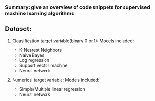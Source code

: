 ### Summary: give an overview of code snippets for supervised machine learning algorithms
## Dataset: 
1. Claasification target variable(binary 0 or 1):
Models included:   
    - K-Nearest Neighbors
    - Naive Bayes
    - Log regression
    - Support vector machine
    - Neural network

2. Numerical target variable:
Models included:   
    - Simple/Multiple linear regression
    - Neural network
